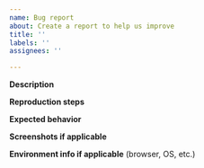 ```yaml
---
name: Bug report
about: Create a report to help us improve
title: ''
labels: ''
assignees: ''

---
```


**Description**

**Reproduction steps**

**Expected behavior**

**Screenshots if applicable**

**Environment info if applicable** (browser, OS, etc.)
